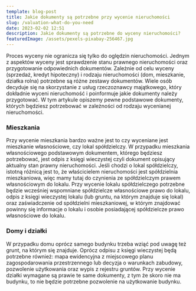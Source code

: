 ```yaml
---
template: blog-post
title: Jakie dokumenty są potrzebne przy wycenie nieruchomości
slug: /valuation-what-do-you-need
date: 2023-02-02 12:51
description: Jakie dokumenty są potrzebne do wyceny nieruchomości?
featuredImage: /assets/pexels-pixabay-256467.jpg
---
```

Proces wyceny nie ogranicza się tylko do oględzin nieruchomości. Jednym z aspektów wyceny jest sprawdzenie stanu prawnego nieruchomości oraz przygotowanie odpowiednich dokumentów. Zależnie od celu wyceny (sprzedaż, kredyt hipoteczny) i rodzaju nieruchomości (dom, mieszkanie, działka rolna) potrzebne są różne zestawy dokumentów. Wiele osób decyduje się na skorzystanie z usług rzeczoznawcy majątkowego, który dokładnie wyceni nieruchomość i poinformuje jakie dokumenty należy przygotować. W tym artykule opiszemy pewne podstawowe dokumenty, których będziesz potrzebować w zależności od rodzaju wycenianej nieruchomości.

### Mieszkania

Przy wycenie mieszkania bardzo ważne jest to czy wyceniane jest mieszkanie własnościowe, czy lokal spółdzielczy. W﻿ przypadku mieszkania własnościowego podstawowym dokumentem, którego będziesz potrzebować, jest odpis z księgi wieczystej czyli dokument opisujący aktualny stan prawny nieruchomości. Jeśli chodzi o lokal spółdzielczy, istotną różnicą jest to, że właścicielem nieruchomości jest spółdzielnia mieszkaniowa, więc mamy tutaj do czynienia ze spółdzielczym prawem własnościowym do lokalu. Przy wycenie lokalu spółdzielczego potrzebne będzie wcześniej wspomniane spółdzielcze własnościowe prawo do lokalu, odpis z księgi wieczystej lokalu (lub gruntu, na którym znajduje się lokal) oraz zaświadczenie od spółdzielni mieszkaniowej, w którym znajdować powinny się informacje o lokalu i osobie posiadającej spółdzielcze prawo własnościowe do lokalu.

### Domy i działki

W przypadku domu oprócz samego budynku trzeba wziąć pod uwagę też grunt, na którym się znajduje. Oprócz odpisu z księgi wieczystej będą potrzebne również: mapa ewidencyjna z miejscowego planu zagospodarowania przestrzennego lub decyzja o warunkach zabudowy, pozwolenie użytkowania oraz wypis z rejestru gruntów. Przy wycenie działki wymagane są prawie te same dokumenty, z tym że skoro nie ma budynku, to nie będzie potrzebne pozwolenie na użytkowanie budynku.